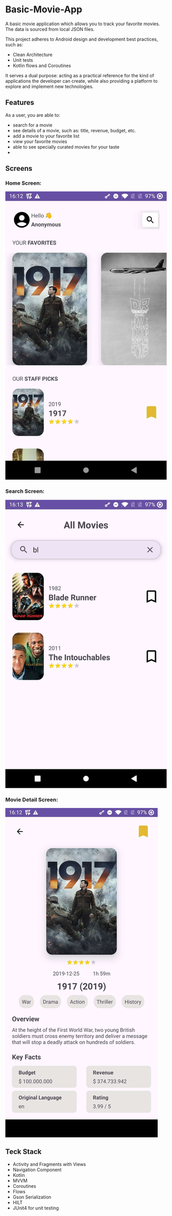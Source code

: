 # Basic-Movie-App

A basic movie application which allows you to track your favorite movies. The data is sourced from local JSON files.

This project adheres to Android design and development best practices, such as:
- Clean Architecture
- Unit tests
- Kotlin flows and Coroutines

It serves a dual purpose: acting as a practical reference for the kind of applications the developer
can create, while also providing a platform to explore and implement new technologies.

## Features
As a user, you are able to:
  - search for a movie
  - see details of a movie, such as: title, revenue, budget, etc.
  - add a movie to your favorite list
  - view your favorite movies
  - able to see specially curated movies for your taste
  - 
## Screens

### Home Screen:
![Home](home_screen.jpg)
### Search Screen:
![Search](search_screen.jpg)
### Movie Detail Screen:
![Detail](detail_screen.jpg)

## Teck Stack

- Activity and Fragments with Views
- Navigation Component
- Kotlin
- MVVM
- Coroutines
- Flows
- Gson Serialization
- HILT
- JUnit4 for unit testing
